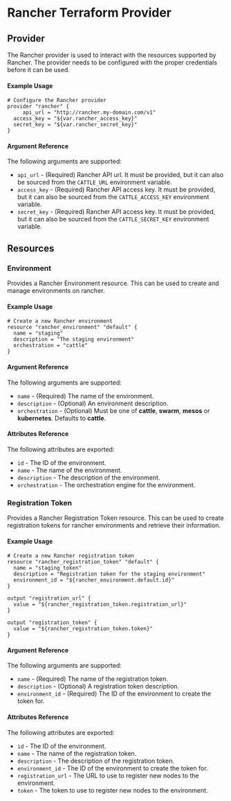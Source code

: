 # Rancher Terraform Provider

## Provider

The Rancher provider is used to interact with the
resources supported by Rancher. The provider needs to be configured
with the proper credentials before it can be used.

#### Example Usage

```hcl
# Configure the Rancher provider
provider "rancher" {
     api_url = "http://rancher.my-domain.com/v1"
  access_key = "${var.rancher_access_key}"
  secret_key = "${var.rancher_secret_key}"
}
```

#### Argument Reference

The following arguments are supported:

* `api_url` - (Required) Rancher API url. It must be provided, but it can also be sourced from the `CATTLE_URL` environment variable.
* `access_key` - (Required) Rancher API access key. It must be provided, but it can also be sourced from the `CATTLE_ACCESS_KEY` environment variable.
* `secret_key` - (Required) Rancher API access key. It must be provided, but it can also be sourced from the `CATTLE_SECRET_KEY` environment variable.

## Resources

### Environment

Provides a Rancher Environment resource. This can be used to create and manage environments on rancher.

#### Example Usage

```hcl
# Create a new Rancher environment
resource "rancher_environment" "default" {
  name = "staging"
  description = "The staging environment"
  orchestration = "cattle"
}
```

#### Argument Reference

The following arguments are supported:

* `name` - (Required) The name of the environment.
* `description` - (Optional) An environment description.
* `orchestration` - (Optional) Must be one of **cattle**, **swarm**, **mesos** or **kubernetes**. Defaults to **cattle**.

#### Attributes Reference

The following attributes are exported:

* `id` - The ID of the environment.
* `name` - The name of the environment.
* `description` - The description of the environment.
* `orchestration` - The orchestration engine for the environment.

### Registration Token

Provides a Rancher Registration Token resource. This can be used to create registration tokens for rancher environments and retrieve their information.

#### Example Usage

```hcl
# Create a new Rancher registration token
resource "rancher_registration_token" "default" {
  name = "staging_token"
  description = "Registration token for the staging environment"
  environment_id = "${rancher_environment.default.id}"
}

output "registration_url" {
  value = "${rancher_registration_token.registration_url}"
}

output "registration_token" {
  value = "${rancher_registration_token.token}"
}
```

#### Argument Reference

The following arguments are supported:

* `name` - (Required) The name of the registration token.
* `description` - (Optional) A registration token description.
* `environment_id` - (Required) The ID of the environment to create the token for.

#### Attributes Reference

The following attributes are exported:

* `id` - The ID of the environment.
* `name` - The name of the registration token.
* `description` - The description of the registration token.
* `environment_id` - The ID of the environment to create the token for.
* `registration_url` - The URL to use to register new nodes to the environment.
* `token` - The token to use to register new nodes to the environment.
